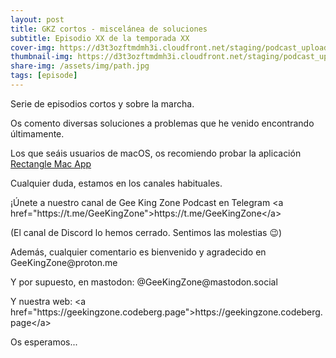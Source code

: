 ```yaml
---
layout: post
title: GKZ cortos - miscelánea de soluciones
subtitle: Episodio XX de la temporada XX
cover-img: https://d3t3ozftmdmh3i.cloudfront.net/staging/podcast_uploaded_episode/14743809/14743809-1691158517055-158e505fc76d2.jpg
thumbnail-img: https://d3t3ozftmdmh3i.cloudfront.net/staging/podcast_uploaded_episode/14743809/14743809-1691158517055-158e505fc76d2.jpg
share-img: /assets/img/path.jpg
tags: [episode]
---
```


<p>Serie de episodios cortos y sobre la marcha.</p>
<p>Os comento diversas soluciones a problemas que he venido encontrando últimamente.</p>
<p>Los que seáis usuarios de macOS, os recomiendo probar la aplicación <a href="https://rectangleapp.com" target="_blank">Rectangle Mac App</a></p>
<p>Cualquier duda, estamos en los canales habituales.</p>
<p>¡Únete a nuestro canal de Gee King Zone Podcast en Telegram &lt;a href="https://t.me/GeeKingZone"&gt;https://t.me/GeeKingZone&lt;/a&gt;</p>
<p>(El canal de Discord lo hemos cerrado. Sentimos las molestias 😉)</p>
<p>Además, cualquier comentario es bienvenido y agradecido en GeeKingZone@proton.me </p>
<p>Y por supuesto, en mastodon: @GeeKingZone@mastodon.social </p>
<p>Y nuestra web: &lt;a href="https://geekingzone.codeberg.page"&gt;https://geekingzone.codeberg.page&lt;/a&gt;</p>
<p>Os esperamos...</p>
